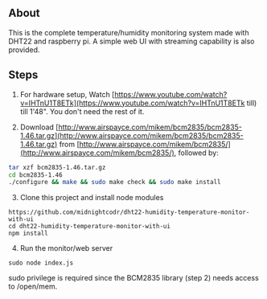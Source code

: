 ## About
This is the complete temperature/humidity monitoring system made with DHT22 and raspberry pi. A simple web UI with streaming capability is also provided.

## Steps
1. For hardware setup, Watch [https://www.youtube.com/watch?v=IHTnU1T8ETk](https://www.youtube.com/watch?v=IHTnU1T8ETk till) till 1'48". You don't need the rest of it.


2. Download [http://www.airspayce.com/mikem/bcm2835/bcm2835-1.46.tar.gz](http://www.airspayce.com/mikem/bcm2835/bcm2835-1.46.tar.gz) from [http://www.airspayce.com/mikem/bcm2835/](http://www.airspayce.com/mikem/bcm2835/), followed by:
```bash
tar xzf bcm2835-1.46.tar.gz
cd bcm2835-1.46
./configure && make && sudo make check && sudo make install
```

3. Clone this project and install node modules
```
https://github.com/midnightcodr/dht22-humidity-temperature-monitor-with-ui
cd dht22-humidity-temperature-monitor-with-ui
npm install
```

4. Run the monitor/web server
```
sudo node index.js
```
sudo privilege is required since the BCM2835 library (step 2) needs access to /open/mem.


